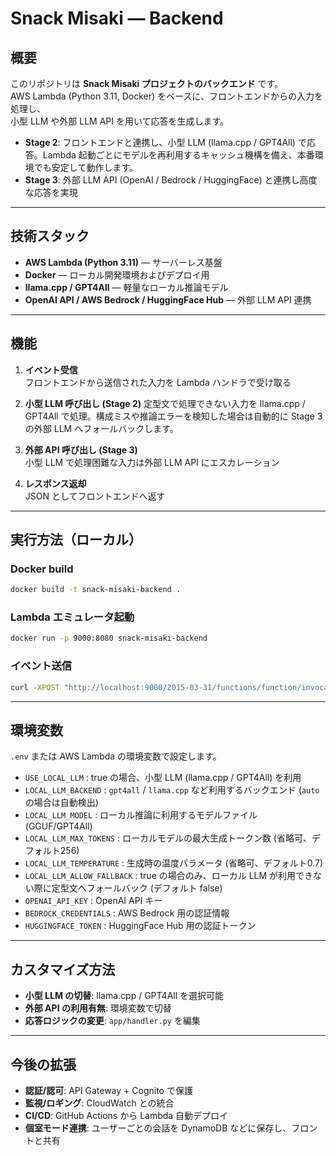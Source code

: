 # Snack Misaki — Backend

## 概要
このリポジトリは **Snack Misaki プロジェクトのバックエンド** です。  
AWS Lambda (Python 3.11, Docker) をベースに、フロントエンドからの入力を処理し、  
小型 LLM や外部 LLM API を用いて応答を生成します。

- **Stage 2**: フロントエンドと連携し、小型 LLM (llama.cpp / GPT4All) で応答。Lambda 起動ごとにモデルを再利用するキャッシュ機構を備え、本番環境でも安定して動作します。
- **Stage 3**: 外部 LLM API (OpenAI / Bedrock / HuggingFace) と連携し高度な応答を実現

---

## 技術スタック
- **AWS Lambda (Python 3.11)** — サーバーレス基盤
- **Docker** — ローカル開発環境およびデプロイ用
- **llama.cpp / GPT4All** — 軽量なローカル推論モデル
- **OpenAI API / AWS Bedrock / HuggingFace Hub** — 外部 LLM API 連携

---

## 機能
1. **イベント受信**  
   フロントエンドから送信された入力を Lambda ハンドラで受け取る

2. **小型 LLM 呼び出し (Stage 2)**
   定型文で処理できない入力を llama.cpp / GPT4All で処理。構成ミスや推論エラーを検知した場合は自動的に Stage 3 の外部 LLM へフォールバックします。

3. **外部 API 呼び出し (Stage 3)**  
   小型 LLM で処理困難な入力は外部 LLM API にエスカレーション

4. **レスポンス返却**  
   JSON としてフロントエンドへ返す

---

## 実行方法（ローカル）
### Docker build
```bash
docker build -t snack-misaki-backend .
```

### Lambda エミュレータ起動
```bash
docker run -p 9000:8080 snack-misaki-backend
```

### イベント送信
```bash
curl -XPOST "http://localhost:9000/2015-03-31/functions/function/invocations" -d '{"input":"こんばんは"}'
```

---

## 環境変数
`.env` または AWS Lambda の環境変数で設定します。

- `USE_LOCAL_LLM` : true の場合、小型 LLM (llama.cpp / GPT4All) を利用
- `LOCAL_LLM_BACKEND` : `gpt4all` / `llama.cpp` など利用するバックエンド (`auto` の場合は自動検出)
- `LOCAL_LLM_MODEL` : ローカル推論に利用するモデルファイル (GGUF/GPT4All)
- `LOCAL_LLM_MAX_TOKENS` : ローカルモデルの最大生成トークン数 (省略可、デフォルト256)
- `LOCAL_LLM_TEMPERATURE` : 生成時の温度パラメータ (省略可、デフォルト0.7)
- `LOCAL_LLM_ALLOW_FALLBACK` : true の場合のみ、ローカル LLM が利用できない際に定型文へフォールバック (デフォルト false)
- `OPENAI_API_KEY` : OpenAI API キー
- `BEDROCK_CREDENTIALS` : AWS Bedrock 用の認証情報
- `HUGGINGFACE_TOKEN` : HuggingFace Hub 用の認証トークン

---

## カスタマイズ方法
- **小型 LLM の切替**: llama.cpp / GPT4All を選択可能
- **外部 API の利用有無**: 環境変数で切替
- **応答ロジックの変更**: `app/handler.py` を編集

---

## 今後の拡張
- **認証/認可**: API Gateway + Cognito で保護
- **監視/ロギング**: CloudWatch との統合
- **CI/CD**: GitHub Actions から Lambda 自動デプロイ
- **個室モード連携**: ユーザーごとの会話を DynamoDB などに保存し、フロントと共有  

